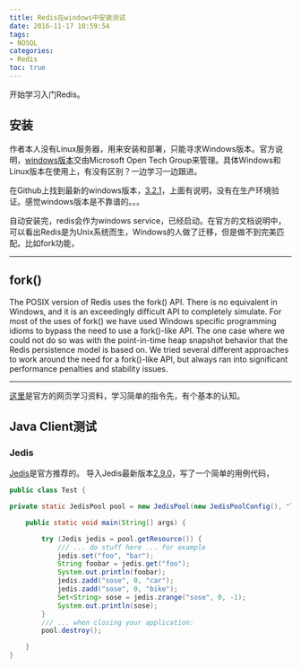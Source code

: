 ```yaml
---
title: Redis在windows中安装测试
date: 2016-11-17 10:59:54
tags:
- NOSQL
categories:
- Redis
toc: true
---
```


开始学习入门Redis。

## 安装
作者本人没有Linux服务器，用来安装和部署，只能寻求Windows版本。官方说明，[windows版本](https://github.com/MSOpenTech/redis)交由Microsoft Open Tech Group来管理。具体Windows和Linux版本在使用上，有没有区别？一边学习一边跟进。

在Github上找到最新的windows版本，[3.2.1](https://github.com/MSOpenTech/redis/releases)，上面有说明，没有在生产环境验证。感觉windows版本是不靠谱的。。。

自动安装完，redis会作为windows service，已经启动。在官方的文档说明中，可以看出Redis是为Unix系统而生，Windows的人做了迁移，但是做不到完美匹配。比如fork功能，
***
fork()
------

The POSIX version of Redis uses the fork() API. There is no equivalent in Windows, and it is an exceedingly difficult API to completely simulate. For most of the uses of fork() we have used Windows specific programming idioms to bypass the need to use a fork()-like API. The one case where we could not do so was with the point-in-time heap snapshot behavior that the Redis persistence model is based on. We tried several different approaches to work around the need for a fork()-like API, but always ran into significant performance penalties and stability issues.
***

[这里](http://try.redis.io/)是官方的网页学习资料，学习简单的指令先，有个基本的认知。

## Java Client测试

### Jedis
[Jedis](https://github.com/xetorthio/jedis)是官方推荐的。
导入Jedis最新版本[2.9.0](https://github.com/xetorthio/jedis/releases)，写了一个简单的用例代码，
~~~java
public class Test {

private static JedisPool pool = new JedisPool(new JedisPoolConfig(), "localhost");

    public static void main(String[] args) {

        try (Jedis jedis = pool.getResource()) {
            /// ... do stuff here ... for example
            jedis.set("foo", "bar");
            String foobar = jedis.get("foo");
            System.out.println(foobar);
            jedis.zadd("sose", 0, "car");
            jedis.zadd("sose", 0, "bike");
            Set<String> sose = jedis.zrange("sose", 0, -1);
            System.out.println(sose);
        }
        /// ... when closing your application:
        pool.destroy();

    }
}
~~~


